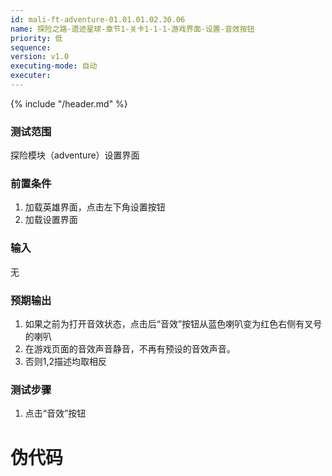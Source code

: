 ```yaml
---
id: mali-ft-adventure-01.01.01.02.30.06
name: 探险之路-遗迹星球-章节1-关卡1-1-1-游戏界面-设置-音效按钮
priority: 低
sequence: 
version: v1.0
executing-mode: 自动
executer: 
---
```


{% include "/header.md" %}

### 测试范围
  探险模块（adventure）设置界面
### 前置条件
  1. 加载英雄界面，点击左下角设置按钮
  2. 加载设置界面
### 输入
  无
### 预期输出
  1. 如果之前为打开音效状态，点击后“音效”按钮从蓝色喇叭变为红色右侧有叉号的喇叭
  2. 在游戏页面的音效声音静音，不再有预设的音效声音。
  3. 否则1,2描述均取相反
### 测试步骤
  1.  点击“音效”按钮

# 伪代码


